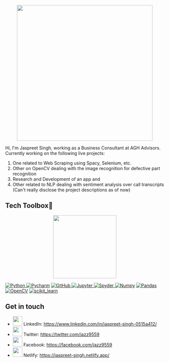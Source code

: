 <p align="center">
<img src="https://user-images.githubusercontent.com/82469151/147878822-7fbf636e-ecd2-48d2-9dac-253343581bf4.png" width="430">
</p>

Hi, I'm Jaspreet Singh, working as a Business Consultant at AGH Advisors. 
Currently working on the following live projects:
  1. One related to Web Scraping using Spacy, Selenium, etc.
  2. Other on OpenCV dealing with the image recognition for defective part recognition 
  3. Research and Development of an app and
  4. Other related to NLP dealing with sentiment analysis over call transcripts
(Can't really disclose the project descriptions as of now) 

## **Tech Toolbox🧰**<br>

<p align='center'>
<img src="https://media.giphy.com/media/TEnXkcsHrP4YedChhA/giphy.gif" width="200" height="200" frameBorder="0" class="giphy-embed" allowFullScreen></img></p>

<p align="left">
<a href="https://www.python.org" target="_blank"> <img src="https://img.shields.io/badge/Python-FFD43B?style=for-the-badge&logo=python&logoColor=darkgreen" alt="Python"/> </a>
<a href="https://www.jetbrains.com/pycharm/" target="_blank"> <img src="https://img.shields.io/badge/PyCharm-000000.svg?&style=for-the-badge&logo=PyCharm&logoColor=white" alt="Pycharm"/></a>
<a href="https://github.com/" target="_blank"> <img src="https://img.shields.io/badge/GitHub-100000?style=for-the-badge&logo=github&logoColor=white" alt="GitHub"/>
<a href="https://jupyter.org/" target="_blank"> <img src="https://img.shields.io/badge/Jupyter-F37626.svg?&style=for-the-badge&logo=Jupyter&logoColor=white" alt="Jupyter"/> </a>
<a href="https://docs.anaconda.com/anaconda/user-guide/tasks/integration/spyder/#:~:text=Spyder%2C%20the%20Scientific%20Python%20Development,%2C%20debugging%2C%20and%20introspection%20features.&text=Spyder%20is%20also%20pre%2Dinstalled,which%20is%20included%20in%20Anaconda." target="_blank"> <img src="https://img.shields.io/badge/conda-342B029.svg?&style=for-the-badge&logo=anaconda&logoColor=white" alt="Spyder"/> </a>
<a href="https://numpy.org/" target="_blank"> <img src="https://img.shields.io/badge/Numpy-777BB4?style=for-the-badge&logo=numpy&logoColor=white" alt="Numpy"/></a>
<a href="https://pandas.pydata.org/" target="_blank"> <img src="https://img.shields.io/badge/Pandas-2C2D72?style=for-the-badge&logo=pandas&logoColor=white" alt="Pandas"/></a>
<a href="https://opencv.org/" target="_blank"> <img src="https://img.shields.io/badge/OpenCV-27338e?style=for-the-badge&logo=OpenCV&logoColor=white" alt="OpenCV"/></a>
<a href="https://scikit-learn.org/" target="_blank"> <img src="https://img.shields.io/badge/scikit_learn-F7931E?style=for-the-badge&logo=scikit-learn&logoColor=white" alt="scikit_learn"/> </a>


## Get in touch
- <img src="https://user-images.githubusercontent.com/82469151/147878575-400e57ac-863b-4a40-a96e-07d60a3907da.gif" width="30"> LinkedIn: https://www.linkedin.com/in/jaspreet-singh-0515a412/
- <img src="https://user-images.githubusercontent.com/82469151/147878725-f1f127f3-ed41-4d5c-90de-e3258f301501.gif" width="30"> Twitter: https://twitter.com/jazz9559
- <img src="https://user-images.githubusercontent.com/82469151/147878720-af685b70-f4f2-41f2-8f7d-d95fb9269972.gif" width="30"> Facebook: https://facebook.com/jazz9559
- <img src="https://user-images.githubusercontent.com/82469151/148054587-49666da8-0125-47d0-8ac2-c764bf8a6963.png" width="30"> Netlify: https://jaspreet-singh.netlify.app/


